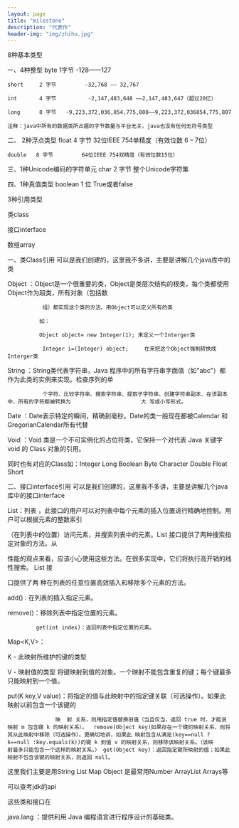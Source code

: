 ```yaml
---
layout: page
title: "milestone"
description: "代表作"
header-img: "img/zhihu.jpg"
---
```

8种基本类型 

一、4种整型 
    byte      1字节           -128——127 

    short     2 字节         -32,768 —— 32,767 

    int       4 字节          -2,147,483,648 ——2,147,483,647（超过20亿） 

    long      8 字节   -9,223,372,036,854,775,808——9,223,372,036854,775,807 

    注释：java中所有的数据类所占据的字节数量与平台无关，java也没有任何无符号类型 

二、 2种浮点类型 
    float    4 字节         32位IEEE 754单精度（有效位数 6 – 7位） 

    double   8 字节         64位IEEE 754双精度（有效位数15位） 

三、1种Unicode编码的字符单元 
    char    2 字节          整个Unicode字符集 

四、1种真值类型 
boolean    1 位             True或者false 
 

3种引用类型 

类class 

接口interface 

数组array 

一、类Class引用 
可以是我们创建的，这里我不多讲，主要是讲解几个java库中的类 

Object ：Object是一个很重要的类，Object是类层次结构的根类，每个类都使用Object作为超类，所有对象（包括数 

               组）都实现这个类的方法。用Object可以定义所有的类 

              如： 

              Object object= new Integer(1); 来定义一个Interger类 

               Integer i=(Integer) object;     在来把这个Object强制转换成Interger类 

String ：String类代表字符串，Java 程序中的所有字符串字面值（如"abc"）都作为此类的实例来实现。检查序列的单 

               个字符、比较字符串、搜索字符串、提取子字符串、创建字符串副本、在该副本中、所有的字符都被转换为                      大 写或小写形式。 

Date ：Date表示特定的瞬间，精确到毫秒。Date的类一般现在都被Calendar 和GregorianCalendar所有代替 

Void ：Void 类是一个不可实例化的占位符类，它保持一个对代表 Java 关键字 void 的 Class 对象的引用。 

同时也有对应的Class如：Integer  Long  Boolean  Byte  Character  Double  Float   Short 

二、接口interface引用 
可以是我们创建的，这里我不多讲，主要是讲解几个java库中的接口interface 

List<E>：列表 ，此接口的用户可以对列表中每个元素的插入位置进行精确地控制。用户可以根据元素的整数索引 

（在列表中的位置）访问元素，并搜索列表中的元素。List 接口提供了两种搜索指定对象的方法。从 

性能的观点来看，应该小心使用这些方法。在很多实现中，它们将执行高开销的线性搜索。 List 接 

口提供了两   种在列表的任意位置高效插入和移除多个元素的方法。 

add() : 在列表的插入指定元素。 

remove()：移除列表中指定位置的元素。 

             get(int index)：返回列表中指定位置的元素。 



Map<K,V>： 

K - 此映射所维护的键的类型 

V - 映射值的类型 将键映射到值的对象。一个映射不能包含重复的键；每个键最多只能映射到一个值。 

put(K key,V value)：将指定的值与此映射中的指定键关联（可选操作）。如果此映射以前包含一个该键的  

                   映  射 关系，则用指定值替换旧值（当且仅当，返回 true 时，才能说映射 m 包含键 k 的映射关系）。  remove(Object key)如果存在一个键的映射关系，则将其从此映射中移除（可选操作）。更确切地讲，如果此 映射包含从满足(key==null ? k==null :key.equals(k))的键 k 到值 v 的映射关系，则移除该映射关系。（该映                        射最多只能包含一个这样的映射关系。） get(Object key)：返回指定键所映射的值；如果此映射不包含该键的映射关系，则返回 null。 

这里我们主要是用String List Map Object 是最常用Number ArrayList<E> Arrays等 

可以查考jdk的api 

这些类和接口在 

java.lang ：提供利用 Java 编程语言进行程序设计的基础类。 





